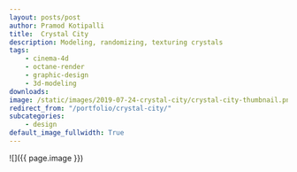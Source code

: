 ```yaml
---
layout: posts/post
author: Pramod Kotipalli
title:  Crystal City
description: Modeling, randomizing, texturing crystals
tags:
    - cinema-4d
    - octane-render
    - graphic-design
    - 3d-modeling
downloads:
image: /static/images/2019-07-24-crystal-city/crystal-city-thumbnail.png
redirect_from: "/portfolio/crystal-city/"
subcategories:
    - design
default_image_fullwidth: True
---
```


![]({{ page.image }})
